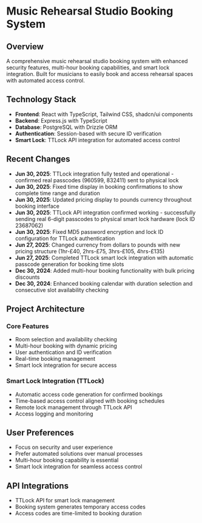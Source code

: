 # Music Rehearsal Studio Booking System

## Overview
A comprehensive music rehearsal studio booking system with enhanced security features, multi-hour booking capabilities, and smart lock integration. Built for musicians to easily book and access rehearsal spaces with automated access control.

## Technology Stack
- **Frontend**: React with TypeScript, Tailwind CSS, shadcn/ui components
- **Backend**: Express.js with TypeScript
- **Database**: PostgreSQL with Drizzle ORM
- **Authentication**: Session-based with secure ID verification
- **Smart Lock**: TTLock API integration for automated access control

## Recent Changes
- **Jun 30, 2025**: TTLock integration fully tested and operational - confirmed real passcodes (960599, 832411) sent to physical lock
- **Jun 30, 2025**: Fixed time display in booking confirmations to show complete time range and duration
- **Jun 30, 2025**: Updated pricing display to pounds currency throughout booking interface
- **Jun 30, 2025**: TTLock API integration confirmed working - successfully sending real 6-digit passcodes to physical smart lock hardware (lock ID 23687062)
- **Jun 30, 2025**: Fixed MD5 password encryption and lock ID configuration for TTLock authentication
- **Jun 27, 2025**: Changed currency from dollars to pounds with new pricing structure (1hr-£40, 2hrs-£75, 3hrs-£105, 4hrs-£135)
- **Jun 27, 2025**: Completed TTLock smart lock integration with automatic passcode generation for booking time slots
- **Dec 30, 2024**: Added multi-hour booking functionality with bulk pricing discounts
- **Dec 30, 2024**: Enhanced booking calendar with duration selection and consecutive slot availability checking

## Project Architecture

### Core Features
- Room selection and availability checking
- Multi-hour booking with dynamic pricing
- User authentication and ID verification
- Real-time booking management
- Smart lock integration for secure access

### Smart Lock Integration (TTLock)
- Automatic access code generation for confirmed bookings
- Time-based access control aligned with booking schedules
- Remote lock management through TTLock API
- Access logging and monitoring

## User Preferences
- Focus on security and user experience
- Prefer automated solutions over manual processes
- Multi-hour booking capability is essential
- Smart lock integration for seamless access control

## API Integrations
- TTLock API for smart lock management
- Booking system generates temporary access codes
- Access codes are time-limited to booking duration